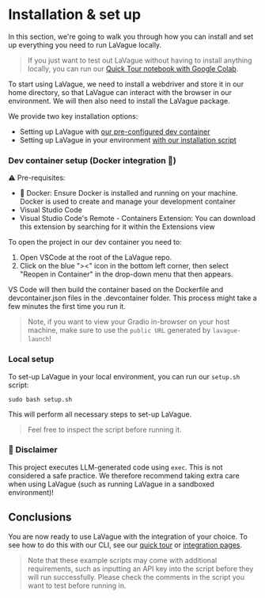 
# Installation & set up

In this section, we're going to walk you through how you can install and set up everything you need to run LaVague locally.

> If you just want to test out LaVague without having to install anything locally, you can run our [Quick Tour notebook with Google Colab](https://colab.research.google.com/github/lavague-ai/lavague/blob/main/docs/docs/get-started/quick-tour.ipynb).


To start using LaVague, we need to install a webdriver and store it in our home directory, so that LaVague can interact with the browser in our environment. We will then also need to install the LaVague package.

We provide two key installation options:

- Setting up LaVague with [our pre-configured dev container](#dev-container-setup-docker-integration-🐋)
- Setting up LaVague in your environment [with our installation script](#local-setup)

### Dev container setup (Docker integration 🐋)

⚠️ Pre-requisites:

- 🐋 Docker: Ensure Docker is installed and running on your machine. Docker is used to create and manage your development container
- Visual Studio Code
- Visual Studio Code's Remote - Containers Extension: You can download this extension by searching for it within the Extensions view

To open the project in our dev container you need to:

1. Open VSCode at the root of the LaVague repo.
2. Click on the blue "><" icon in the bottom left corner, then select "Reopen in Container" in the drop-down menu that then appears.

VS Code will then build the container based on the Dockerfile and devcontainer.json files in the .devcontainer folder. This process might take a few minutes the first time you run it.

> Note, if you want to view your Gradio in-browser on your host machine, make sure to use the `public URL` generated by `lavague-launch`!

### Local setup

To set-up LaVague in your local environment, you can run our `setup.sh` script:

`sudo bash setup.sh`

This will perform all necessary steps to set-up LaVague.

> Feel free to inspect the script before running it.

### 🚨 Disclaimer

This project executes LLM-generated code using `exec`. This is not considered a safe practice. We therefore recommend taking extra care when using LaVague (such as running LaVague in a sandboxed environment)!

## Conclusions

You are now ready to use LaVague with the integration of your choice. To see how to do this with our CLI, see our [quick tour](./quick-tour.ipynb) or [integration pages](../integrations/hugging-face-api.ipynb).

> Note that these example scripts may come with additional requirements, such as inputting an API key into the script before they will run successfully. Please check the comments in the script you want to test before running in.
